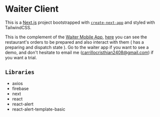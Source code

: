 # Waiter Client

This is a [Next.js](https://nextjs.org/) project bootstrapped with [`create-next-app`](https://github.com/vercel/next.js/tree/canary/packages/create-next-app) and styled with TailwindCSS.

This is the complement of the [Waiter Mobile App](https://github.com/cristhiandcl/waiter-app), [here](https://waiter-client.netlify.app/) you can see the restaurant's orders to be prepared and also interact with them ( has a preparing and dispatch state ). Go to the waiter app if you want to see a demo, and don't hesitate to email me (carrillocristhian2408@gmail.com) if you want a trial.

## `Libraries`

- axios
- firebase
- next
- react
- react-alert
- react-alert-template-basic
